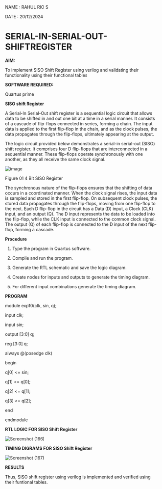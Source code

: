NAME : RAHUL RIO S

DATE : 20/12/2024

# SERIAL-IN-SERIAL-OUT-SHIFTREGISTER

**AIM:**

To implement  SISO Shift Register using verilog and validating their functionality using their functional tables

**SOFTWARE REQUIRED:**

Quartus prime



**SISO shift Register**

A Serial-In Serial-Out shift register is a sequential logic circuit that allows data to be shifted in and out one bit at a time in a serial manner. It consists of a cascade of flip-flops connected in series, forming a chain. The input data is applied to the first flip-flop in the chain, and as the clock pulses, the data propagates through the flip-flops, ultimately appearing at the output.

The logic circuit provided below demonstrates a serial-in serial-out (SISO) shift register. It comprises four D flip-flops that are interconnected in a sequential manner. These flip-flops operate synchronously with one another, as they all receive the same clock signal.

![image](https://github.com/naavaneetha/SERIAL-IN-SERIAL-OUT-SHIFTREGISTER/assets/154305477/e81c4072-37f9-46c6-8145-566764b74c3a)

Figure 01 4 Bit SISO Register

The synchronous nature of the flip-flops ensures that the shifting of data occurs in a coordinated manner. When the clock signal rises, the input data is sampled and stored in the first flip-flop. On subsequent clock pulses, the stored data propagates through the flip-flops, moving from one flip-flop to the next.
Each D flip-flop in the circuit has a Data (D) input, a Clock (CLK) input, and an output (Q). The D input represents the data to be loaded into the flip-flop, while the CLK input is connected to the common clock signal. The output (Q) of each flip-flop is connected to the D input of the next flip-flop, forming a cascade.

**Procedure**

1. Type the program in Quartus software.

2. Compile and run the program.

3. Generate the RTL schematic and save the logic diagram.

4. Create nodes for inputs and outputs to generate the timing diagram.

5. For different input combinations generate the timing diagram.

**PROGRAM**

module exp10(clk, sin, q);

input clk;

input sin;

output [3:0] q;

reg [3:0] q;

always @(posedge clk)

begin

q[0] <= sin;

q[1] <= q[0];

q[2] <= q[1];

q[3] <= q[2];

end

endmodule


**RTL LOGIC FOR SISO Shift Register**

![Screenshot (166)](https://github.com/user-attachments/assets/9ab68977-0d5b-43e3-9b5f-b2179f15697b)


**TIMING DIGRAMS FOR SISO Shift Register**

![Screenshot (167)](https://github.com/user-attachments/assets/c329d54c-9de5-4e72-9ebe-62b07cf3c446)

**RESULTS**


Thus, SISO shift register using verilog is implemented and verified using their funtional tables.
